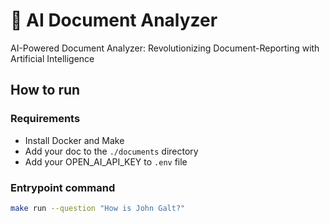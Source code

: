 # 🤖 AI Document Analyzer

AI-Powered Document Analyzer: Revolutionizing Document-Reporting with Artificial Intelligence

## How to run

### Requirements

- Install Docker and Make
- Add your doc to the `./documents` directory
- Add your OPEN_AI_API_KEY to `.env` file

### Entrypoint command

```sh
make run --question "How is John Galt?"
```

<!--
TODO

- improve docs w/ detail of the implementation
- diagram w/ excalidraw or mermaidjs

-->
